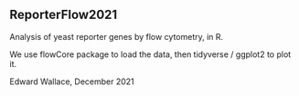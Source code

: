 ## ReporterFlow2021

Analysis of yeast reporter genes by flow cytometry, in R.

We use flowCore package to load the data, then tidyverse / ggplot2 to plot it.

Edward Wallace, December 2021